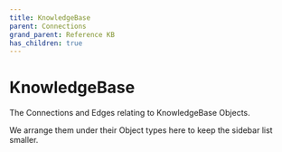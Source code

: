 ```yaml
---
title: KnowledgeBase
parent: Connections
grand_parent: Reference KB
has_children: true
---
```


# KnowledgeBase

The Connections and Edges relating to KnowledgeBase Objects.

We arrange them under their Object types here to keep the sidebar list smaller.

